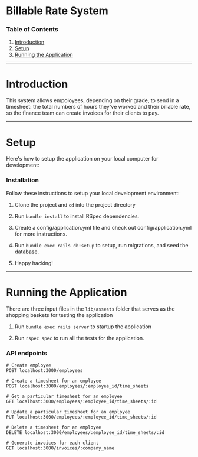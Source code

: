 # Billable Rate System

### Table of Contents

1. [Introduction](#introduction)
2. [Setup](#setup)
3. [Running the Application](#running-the-application)


----


# Introduction
This system allows empoloyees, depending on their grade, to send in a timesheet: the total numbers of hours they've worked and their billable rate, so the finance team can create invoices for their clients to pay.

----


# Setup
Here's how to setup the application on your local computer for development:


### Installation
Follow these instructions to setup your local development environment:

1. Clone the project and `cd` into the project directory

2. Run `bundle install` to install RSpec dependencies.

3. Create a config/application.yml file and check out config/application.yml for more instructions.

4. Run `bundle exec rails db:setup` to setup, run migrations, and seed the database.

5. Happy hacking!



----


# Running the Application
There are three input files in the `lib/assests` folder that serves as the shopping baskets for testing the application

1. Run `bundle exec rails server` to startup the application

2. Run `rspec spec` to run all the tests for the application.

### API endpoints
```
# Create employee
POST localhost:3000/employees

# Create a timesheet for an employee
POST localhost:3000/employees/:employee_id/time_sheets

# Get a particular timesheet for an employee
GET localhost:3000/employees/:employee_id/time_sheets/:id

# Update a particular timesheet for an employee
PUT localhost:3000/employees/:employee_id/time_sheets/:id

# Delete a timesheet for an employee
DELETE localhost:3000/employees/:employee_id/time_sheets/:id

# Generate invoices for each client
GET localhost:3000/invoices/:company_name
```
